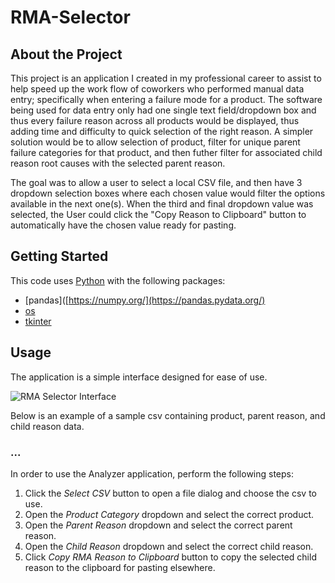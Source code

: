 # RMA-Selector

## About the Project
This project is an application I created in my professional career to assist to help speed up the work flow of coworkers who performed manual data entry; specifically when entering a failure mode for a product. The software being used for data entry only had one single text field/dropdown box and thus every failure reason across all products would be displayed, thus adding time and difficulty to quick selection of the right reason. A simpler solution would be to allow selection of product, filter for unique parent failure categories for that product, and then futher filter for associated child reason root causes with the selected parent reason.

The goal was to allow a user to select a local CSV file, and then have 3 dropdown selection boxes where each chosen value would filter the options available in the next one(s). When the third and final dropdown value was selected, the User could click the "Copy Reason to Clipboard" button to automatically have the chosen value ready for pasting.

## Getting Started
This code uses [Python](https://www.python.org/) with the following packages:
- [pandas]([https://numpy.org/](https://pandas.pydata.org/)
- [os](https://docs.python.org/3/library/os.html)
- [tkinter](https://docs.python.org/3/library/tkinter.html)

## Usage
The application is a simple interface designed for ease of use. 

![RMA Selector Interface](https://github.com/user-attachments/assets/29ac99b9-6eea-4564-a897-5c1cb6ff3163)

Below is an example of a sample csv containing product, parent reason, and child reason data.

### ...

In order to use the Analyzer application, perform the following steps:
1. Click the *Select CSV* button to open a file dialog and choose the csv to use.
2. Open the *Product Category* dropdown and select the correct product.
3. Open the *Parent Reason* dropdown and select the correct parent reason.
4. Open the *Child Reason* dropdown and select the correct child reason.
5. Click *Copy RMA Reason to Clipboard* button to copy the selected child reason to the clipboard for pasting elsewhere.
